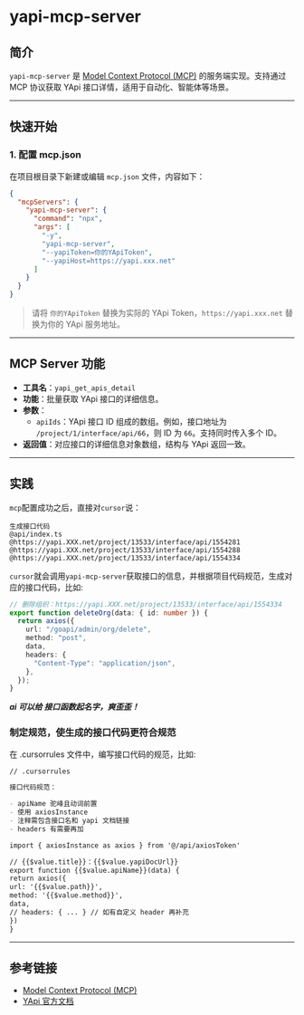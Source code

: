 # yapi-mcp-server

## 简介

`yapi-mcp-server` 是 [Model Context Protocol (MCP)](https://github.com/modelcontextprotocol/mcp) 的服务端实现。支持通过 MCP 协议获取 YApi 接口详情，适用于自动化、智能体等场景。

---

## 快速开始

### 1. 配置 mcp.json

在项目根目录下新建或编辑 `mcp.json` 文件，内容如下：

```json
{
  "mcpServers": {
    "yapi-mcp-server": {
      "command": "npx",
      "args": [
        "-y",
        "yapi-mcp-server",
        "--yapiToken=你的YApiToken",
        "--yapiHost=https://yapi.xxx.net"
      ]
    }
  }
}
```

> 请将 `你的YApiToken` 替换为实际的 YApi Token，`https://yapi.xxx.net` 替换为你的 YApi 服务地址。

---

## MCP Server 功能

- **工具名**：`yapi_get_apis_detail`
- **功能**：批量获取 YApi 接口的详细信息。
- **参数**：
  - `apiIds`：YApi 接口 ID 组成的数组。例如，接口地址为 `/project/1/interface/api/66`，则 ID 为 `66`。支持同时传入多个 ID。
- **返回值**：对应接口的详细信息对象数组，结构与 YApi 返回一致。

---

## 实践

`mcp`配置成功之后，直接对`cursor`说：

```
生成接口代码
@api/index.ts
@https://yapi.XXX.net/project/13533/interface/api/1554281
@https://yapi.XXX.net/project/13533/interface/api/1554288
@https://yapi.XXX.net/project/13533/interface/api/1554334
```

`cursor`就会调用`yapi-mcp-server`获取接口的信息，并根据项目代码规范，生成对应的接口代码，比如:

```ts
// 删除组织：https://yapi.XXX.net/project/13533/interface/api/1554334
export function deleteOrg(data: { id: number }) {
  return axios({
    url: "/goapi/admin/org/delete",
    method: "post",
    data,
    headers: {
      "Content-Type": "application/json",
    },
  });
}
```

**_ai 可以给 接口函数起名字，爽歪歪！_**

### 制定规范，使生成的接口代码更符合规范

在 .cursorrules 文件中，编写接口代码的规范，比如:

```md
// .cursorrules

接口代码规范：

- apiName 驼峰且动词前置
- 使用 axiosInstance
- 注释需包含接口名和 yapi 文档链接
- headers 有需要再加

import { axiosInstance as axios } from '@/api/axiosToken'

// {{$value.title}}：{{$value.yapiDocUrl}}
export function {{$value.apiName}}(data) {
return axios({
url: '{{$value.path}}',
method: '{{$value.method}}',
data,
// headers: { ... } // 如有自定义 header 再补充
})
}
```

---

## 参考链接

- [Model Context Protocol (MCP)](https://github.com/modelcontextprotocol/mcp)
- [YApi 官方文档](https://hellosean1024.github.io/yapi/)
